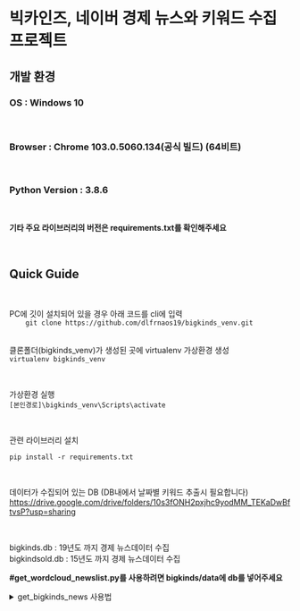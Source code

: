 
# 빅카인즈, 네이버 경제 뉴스와 키워드 수집 프로젝트  

## 개발 환경

### OS : Windows 10  
&nbsp;
### Browser : Chrome 103.0.5060.134(공식 빌드) (64비트)  
&nbsp;

### Python Version : 3.8.6  
&nbsp;
  

**기타 주요 라이브러리의 버전은 requirements.txt를 확인해주세요**  

&nbsp;

## Quick Guide
&nbsp;

PC에 깃이 설치되어 있을 경우 아래 코드를 cli에 입력  
`    
git clone https://github.com/dlfrnaos19/bigkinds_venv.git
`  
&nbsp;

클론폴더(bigkinds_venv)가 생성된 곳에 virtualenv 가상환경 생성  
`
virtualenv bigkinds_venv
`

&nbsp;

가상환경 실행  
`
[본인경로]\bigkinds_venv\Scripts\activate
`

&nbsp;

관련 라이브러리 설치

`
pip install -r requirements.txt
`

&nbsp;

데이터가 수집되어 있는 DB (DB내에서 날짜별 키워드 추출시 필요합니다)  
https://drive.google.com/drive/folders/10s3fONH2pxjhc9yodMM_TEKaDwBftvsP?usp=sharing  

&nbsp;

bigkinds.db : 19년도 까지 경제 뉴스데이터 수집  
bigkindsold.db : 15년도 까지 경제 뉴스데이터 수집  

**#get_wordcloud_newslist.py를 사용하려면 bigkinds/data에 db를 넣어주세요**  

<details>
<summary>get_bigkinds_news 사용법</summary>
<div markdown="1">
1. bigkinds의 일자별 경제 기사를 셀레늄으로 검색하고, csv를 받는 과정에서 로그인이 필요하기 때문에, 로그인이 필요합니다.  
2. bigkinds경로내에 .env 파일을 만드시고, 안에 id = 아이디, pwd = 패스워드를 입력해주세요(환경변수를 통해 읽어옵니다)
3. 다운받은 excel 파일을 bigkinds.db에 'dYYYYMMDD'형태 테이블로 저장합니다. table이 존재하면 replace되니 주의하세요  
4. 다운 받은 excel 파일은 삭제합니다
5. 스크립트의 실행  -s는 start day, -e는 end day 입니다  

&nbsp;

`
python get_bigkinds_news.py -s YYYYMMDD -e YYYYMMDD  
`
</div>

&nbsp;

<details>
<summary>get_wordcloud_newslist 사용법</summary>
<div markdown="1">
1. 날짜와 키워드를 입력값으로 받아, db내에 해당 날짜를 검색해서 당일의 키워드로 워드클라우드를 생성하고, 해당 키워드가 존재하는 뉴스 기사 데이터프레임을 반환합니다
2. 실행하면 워드클라우드는 wordcloud.png, df는 news_list.csv생성
3. 날짜와 키워드는 길이 2이상의 iterable한 객체가 필요합니다
4. 키워드가 존재하지 않을 시 값이 없어 에러가 발생할 수 있습니다
5. 입력값 2가지 target_date, keyword_list를 넣고 get_wordcloud_newslist를 호출하면 wordcloud, news_list_df 객체가 튜플로 반환되는데, 이때 워드클라우드의 이미지를 보려면 wordcloud.to_image()를, 저장하려면 to_file(파일명)을 작성하면 됩니다. news_list_df는 저장하려면 news_list_df.to_csv(파일명,index=False)로 하면 되겠습니다.  

</div>

&nbsp;

<details>
<summary>get_navernews_by_date 사용법</summary>
<div markdown="1">
1. requests를 통해 네이버의 검색엔진에 해당 일자에 맞는 검색을 하고, 뉴스제목과 링크를 가져오며, 연관검색어가 있으면 같이 가져옵니다
2. 연관검색어는 나오기도, 안나오기도 합니다
3. get_naver_news_soup(검색시작날짜, 검색종료날짜, 키워드)를 입력하면 타이틀 리스트, 링크 리스트, 연관검색어 리스트가 튜플로 반환됩니다

</div>